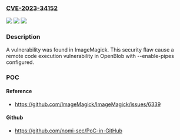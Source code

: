 ### [CVE-2023-34152](https://cve.mitre.org/cgi-bin/cvename.cgi?name=CVE-2023-34152)
![](https://img.shields.io/static/v1?label=Product&message=ImageMagick&color=blue)
![](https://img.shields.io/static/v1?label=Version&message=n%2Fa&color=blue)
![](https://img.shields.io/static/v1?label=Vulnerability&message=CWE-20&color=brighgreen)

### Description

A vulnerability was found in ImageMagick. This security flaw cause a remote code execution vulnerability in OpenBlob with --enable-pipes configured.

### POC

#### Reference
- https://github.com/ImageMagick/ImageMagick/issues/6339

#### Github
- https://github.com/nomi-sec/PoC-in-GitHub


